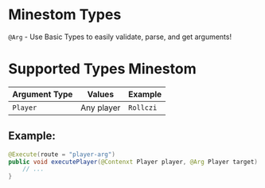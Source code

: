 # Minestom Types

`@Arg` - Use Basic Types to easily validate, parse, and get arguments!

# Supported Types Minestom

| Argument Type | Values     | Example   |
| ------------- | ---------- | --------- |
| `Player`      | Any player | `Rollczi` |

## Example:

```java Example.java
@Execute(route = "player-arg")
public void executePlayer(@Contenxt Player player, @Arg Player target) {
    // ...
}
```
